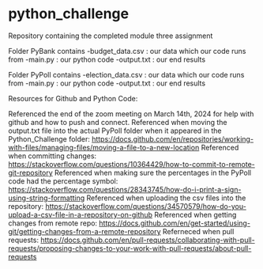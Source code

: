 # python_challenge
Repository containing the completed module three assignment

Folder PyBank contains 
-budget_data.csv : our data which our code runs from
-main.py : our python code
-output.txt : our end results

Folder PyPoll contains 
-election_data.csv : our data which our code runs from
-main.py : our python code
-output.txt : our end results

Resources for Github and Python Code:

Referenced the end of the zoom meeting on March 14th, 2024 for help with github and how to push and connect.
Referenced when moving the output.txt file into the actual PyPoll folder when it appeared in the Python_Challenge folder: https://docs.github.com/en/repositories/working-with-files/managing-files/moving-a-file-to-a-new-location
Referenced when committing changes: https://stackoverflow.com/questions/10364429/how-to-commit-to-remote-git-repository
Referenced when making sure the percentages in the PyPoll code had the percentage symbol: https://stackoverflow.com/questions/28343745/how-do-i-print-a-sign-using-string-formatting
Referenced when uploading the csv files into the repository: https://stackoverflow.com/questions/34570579/how-do-you-upload-a-csv-file-in-a-repository-on-github
Referenced when getting changes from remote repo: https://docs.github.com/en/get-started/using-git/getting-changes-from-a-remote-repository
Referneced when pull requests: https://docs.github.com/en/pull-requests/collaborating-with-pull-requests/proposing-changes-to-your-work-with-pull-requests/about-pull-requests
